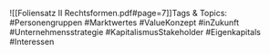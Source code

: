 
![[Foliensatz II Rechtsformen.pdf#page=7]]Tags & Topics:
   #Personengruppen
   #Marktwertes
   #ValueKonzept
   #inZukunft
   #Unternehmensstrategie
   #KapitalismusStakeholder
   #Eigenkapitals
   #Interessen